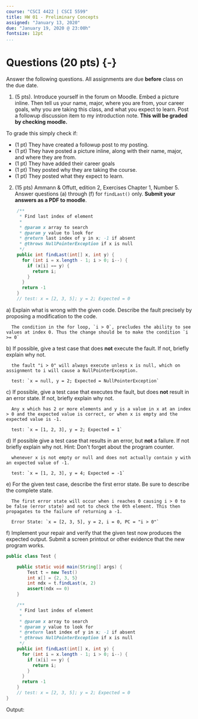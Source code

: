 ```yaml
---
course: "CSCI 4422 | CSCI 5599"
title: HW 01 - Preliminary Concepts
assigned: "January 13, 2020"
due: "January 19, 2020 @ 23:00h"
fontsize: 12pt
...
```


# Questions (20 pts) {-}

Answer the following questions. All assignments are due **before** class on the due date.

1. (5 pts). Introduce yourself in the forum on Moodle. Embed a picture inline. Then tell us your name, major, where you are from, your career goals, why you are taking this class, and what you expect to learn. Post a followup discussion item to my introduction note. **This will be graded by checking moodle.**

To grade this simply check if:
  * (1 pt) They have created a followup post to my posting.
  * (1 pt) They have posted a picture inline, along with their name, major, and where they are from.
  * (1 pt) They have added their career goals
  * (1 pt) They posted why they are taking the course.
  * (1 pt) They posted what they expect to learn.

2. (15 pts) Ammann \& Offutt, edition 2, Exercises Chapter 1, Number 5. Answer questions (a) through (f) for `findLast()` only. **Submit your answers as a PDF to moodle**.

```java
    /**
     * Find last index of element
     *
     * @param x array to search
     * @param y value to look for
     * @return last index of y in x; -1 if absent
     * @throws NullPointerException if x is null
     */
    public int findLast(int[] x, int y) {
      for (int i = x.length - 1; i > 0; i--) {
        if (x[i] == y) {
          return i;
        }
      }
      return -1
    }
    // test: x = [2, 3, 5]; y = 2; Expected = 0
```

  a) Explain what is wrong with the given code. Describe the fault precisely by proposing a modification to the code.

      The condition in the for loop, `i > 0`, precludes the ability to see values at index 0. Thus the change should be to make the condition `i >= 0`

  b) If possible, give a test case that does **not** execute the fault. If not, briefly explain why not.

      the fault "i > 0" will always execute unless x is null, which on assignment to i will cause a NullPointerException.

      test: `x = null, y = 2; Expected = NullPointerException`

  c) If possible, give a test case that executes the fault, but does **not** result in an error state. If not, briefly explain why not.

      Any x which has 2 or more elements and y is a value in x at an index > 0 and the expected value is correct, or when x is empty and the expected value is -1.

      test: `x = [1, 2, 3], y = 2; Expected = 1`

  d) If possible give a test case that results in an error, but **not** a failure. If not briefly explain why not. Hint: Don't forget about the program counter.

      whenever x is not empty or null and does not actually contain y with an expected value of -1.

      test: `x = [1, 2, 3], y = 4; Expected = -1`

  e) For the given test case, describe the first error state. Be sure to describe the complete state.

      The first error state will occur when i reaches 0 causing i > 0 to be false (error state) and not to check the 0th element. This then propagates to the failure of returning a -1.

      Error State: `x = [2, 3, 5], y = 2, i = 0, PC = "i > 0"`

  f) Implement your repair and verify that the given test now produces the expected output. Submit a screen printout or other evidence that the new program works.

```java
public class Test {

    public static void main(String[] args) {
        Test t = new Test()
        int x[] = {2, 3, 5}
        int ndx = t.findLast(x, 2)
        assert(ndx == 0)
    }

    /**
     * Find last index of element
     *
     * @param x array to search
     * @param y value to look for
     * @return last index of y in x; -1 if absent
     * @throws NullPointerException if x is null
     */
    public int findLast(int[] x, int y) {
      for (int i = x.length - 1; i > 0; i--) {
        if (x[i] == y) {
          return i;
        }
      }
      return -1
    }
    // test: x = [2, 3, 5]; y = 2; Expected = 0
}
```

Output:
